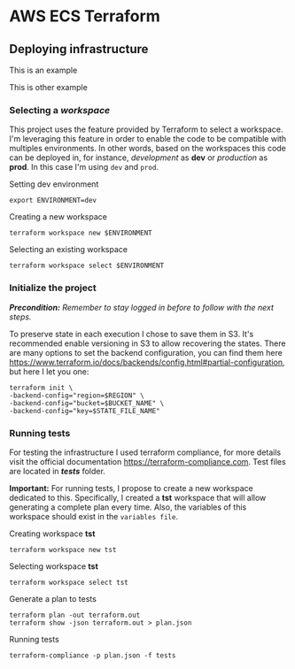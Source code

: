 # AWS ECS Terraform

## Deploying infrastructure
This is an example

This is other example

### Selecting a _workspace_
This project uses the feature provided by Terraform to select a workspace. I'm leveraging this feature in order to enable the code to be compatible with multiples environments. In other words, based on the workspaces this code can be deployed in, for instance, _development_ as **dev** or _production_ as **prod**. In this case I'm using `dev` and `prod`. 

Setting dev environment

```
export ENVIRONMENT=dev
```


Creating a new workspace
```
terraform workspace new $ENVIRONMENT
```

Selecting an existing workspace
```
terraform workspace select $ENVIRONMENT
```

### Initialize the project

_**Precondition:** Remember to stay logged in before to follow with the next steps._

To preserve state in each execution I chose to save them in S3. It's recommended enable versioning in S3 to allow recovering the states.
There are many options to set the backend configuration, you can find them here https://www.terraform.io/docs/backends/config.html#partial-configuration,
but here I let you one:

```
terraform init \
-backend-config="region=$REGION" \ 
-backend-config="bucket=$BUCKET_NAME" \ 
-backend-config="key=$STATE_FILE_NAME"

```
### Running tests

For testing the infrastructure I used terraform compliance, for more details visit the official documentation https://terraform-compliance.com. Test files are located in **_tests_** folder.

**Important:**
For running tests, I propose to create a new workspace dedicated to this. Specifically, I created a **tst** workspace that will allow generating a complete plan every time. Also, the variables of this workspace should exist in the `variables file`.

Creating workspace **tst**
```
terraform workspace new tst
```

Selecting workspace **tst**
```
terraform workspace select tst
```

Generate a plan to tests
```
terraform plan -out terraform.out
terraform show -json terraform.out > plan.json
```
Running tests 
```
terraform-compliance -p plan.json -f tests
```

